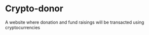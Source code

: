 # Crypto-donor
A website where donation and fund raisings will be transacted using cryptocurrencies
